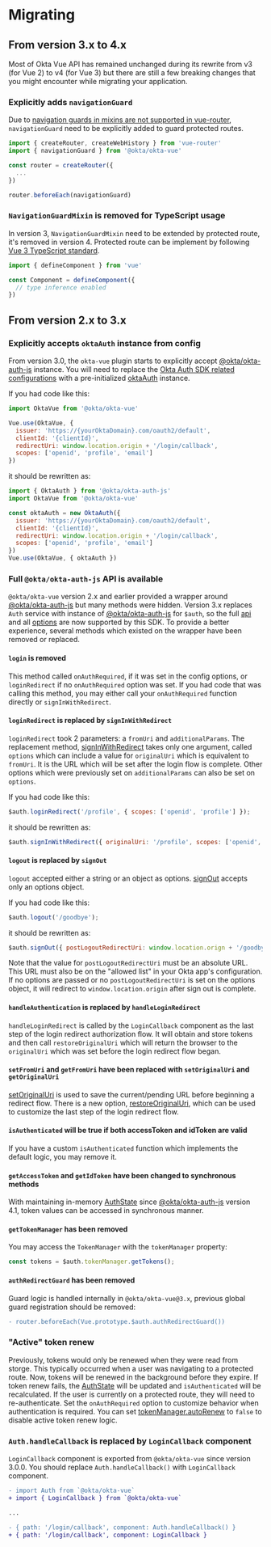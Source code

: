 [@okta/okta-auth-js]: https://github.com/okta/okta-auth-js
[AuthState]: https://github.com/okta/okta-auth-js#authstatemanager

# Migrating

## From version 3.x to 4.x

Most of Okta Vue API has remained unchanged during its rewrite from v3 (for Vue 2) to v4 (for Vue 3) but there are still a few breaking changes that you might encounter while migrating your application.

### Explicitly adds `navigationGuard`

Due to [navigation guards in mixins are not supported in vue-router](https://next.router.vuejs.org/guide/migration/index.html#navigation-guards-in-mixins-are-ignored), `navigationGuard` need to be explicitly added to guard protected routes.

```javascript
import { createRouter, createWebHistory } from 'vue-router'
import { navigationGuard } from '@okta/okta-vue'

const router = createRouter({
  ...
})

router.beforeEach(navigationGuard)

```

### `NavigationGuardMixin` is removed for TypeScript usage

In version 3, `NavigationGuardMixin` need to be extended by protected route, it's removed in version 4. Protected route can be implement by following [Vue 3 TypeScript standard](https://v3.vuejs.org/guide/typescript-support.html#defining-vue-components).

```typescript
import { defineComponent } from 'vue'

const Component = defineComponent({
  // type inference enabled
})
```

## From version 2.x to 3.x

### Explicitly accepts `oktaAuth` instance from config

From version 3.0, the `okta-vue` plugin starts to explicitly accept [@okta/okta-auth-js][] instance. You will need to replace the [Okta Auth SDK related configurations](https://github.com/okta/okta-auth-js#configuration-reference) with a pre-initialized [oktaAuth][@okta/okta-auth-js] instance.

If you had code like this:

```javascript
import OktaVue from '@okta/okta-vue'

Vue.use(OktaVue, {
  issuer: 'https://{yourOktaDomain}.com/oauth2/default',
  clientId: '{clientId}',
  redirectUri: window.location.origin + '/login/callback',
  scopes: ['openid', 'profile', 'email']
})
```

it should be rewritten as:

```javascript
import { OktaAuth } from '@okta/okta-auth-js'
import OktaVue from '@okta/okta-vue'

const oktaAuth = new OktaAuth({
  issuer: 'https://{yourOktaDomain}.com/oauth2/default',
  clientId: '{clientId}',
  redirectUri: window.location.origin + '/login/callback',
  scopes: ['openid', 'profile', 'email']
})
Vue.use(OktaVue, { oktaAuth })
```

### Full `@okta/okta-auth-js` API is available

`@okta/okta-vue` version 2.x and earlier provided a wrapper around [@okta/okta-auth-js][] but many methods were hidden. Version 3.x replaces `Auth` service with instance of [@okta/okta-auth-js][] for `$auth`, so the full [api](https://github.com/okta/okta-auth-js#api-reference) and all [options](https://github.com/okta/okta-auth-js#configuration-options) are now supported by this SDK. To provide a better experience, several methods which existed on the wrapper have been removed or replaced.

#### `login` is removed

This method called `onAuthRequired`, if it was set in the config options, or `loginRedirect` if no `onAuthRequired` option was set. If you had code that was calling this method, you may either call your `onAuthRequired` function directly or `signInWithRedirect`.

#### `loginRedirect` is replaced by `signInWithRedirect`

`loginRedirect` took 2 parameters: a `fromUri` and `additionalParams`. The replacement method, [signInWithRedirect](https://github.com/okta/okta-auth-js/blob/master/README.md#signinwithredirectoptions) takes only one argument, called `options` which can include a value for `originalUri` which is equivalent to `fromUri`. It is the URL which will be set after the login flow is complete. Other options which were previously set on `additionalParams` can also be set on `options`.

If you had code like this:

```javascript
$auth.loginRedirect('/profile', { scopes: ['openid', 'profile'] });
```

it should be rewritten as:

```javascript
$auth.signInWithRedirect({ originalUri: '/profile', scopes: ['openid', 'profile'] });
```

#### `logout` is replaced by `signOut`

`logout` accepted either a string or an object as options. [signOut](https://github.com/okta/okta-auth-js/blob/master/README.md#signout) accepts only an options object.

If you had code like this:

```javascript
$auth.logout('/goodbye');
```

it should be rewritten as:

```javascript
$auth.signOut({ postLogoutRedirectUri: window.location.orign + '/goodbye' });
```

Note that the value for `postLogoutRedirectUri` must be an absolute URL. This URL must also be on the "allowed list" in your Okta app's configuration. If no options are passed or no `postLogoutRedirectUri` is set on the options object, it will redirect to `window.location.origin` after sign out is complete.

#### `handleAuthentication` is replaced by `handleLoginRedirect`

`handleLoginRedirect` is called by the `LoginCallback` component as the last step of the login redirect authorization flow. It will obtain and store tokens and then call `restoreOriginalUri` which will return the browser to the `originalUri` which was set before the login redirect flow began.

#### `setFromUri` and `getFromUri` have been replaced with `setOriginalUri` and `getOriginalUri`

[setOriginalUri](https://github.com/okta/okta-auth-js#setoriginaluriuri) is used to save the current/pending URL before beginning a redirect flow. There is a new option, [restoreOriginalUri](https://github.com/okta/okta-auth-js#restoreoriginaluri), which can be used to customize the last step of the login redirect flow.

#### `isAuthenticated` will be true if **both** accessToken **and** idToken are valid

If you have a custom `isAuthenticated` function which implements the default logic, you may remove it.

#### `getAccessToken` and `getIdToken` have been changed to synchronous methods

With maintaining in-memory [AuthState][] since [@okta/okta-auth-js][] version 4.1, token values can be accessed in synchronous manner.

#### `getTokenManager` has been removed

You may access the `TokenManager` with the `tokenManager` property:

```javascript
const tokens = $auth.tokenManager.getTokens();
```

#### `authRedirectGuard` has been removed

Guard logic is handled internally in `@okta/okta-vue@3.x`, previous global guard registration should be removed:

```diff
- router.beforeEach(Vue.prototype.$auth.authRedirectGuard())
```

### "Active" token renew

Previously, tokens would only be renewed when they were read from storge. This typically occurred when a user was navigating to a protected route. Now, tokens will be renewed in the background before they expire. If token renew fails, the [AuthState][] will be updated and `isAuthenticated` will be recalculated. If the user is currently on a protected route, they will need to re-authenticate. Set the `onAuthRequired` option to customize behavior when authentication is required. You can set [tokenManager.autoRenew](https://github.com/okta/okta-auth-js/blob/master/README.md#autorenew) to `false` to disable active token renew logic.

### `Auth.handleCallback` is replaced by `LoginCallback` component

`LoginCallback` component is exported from `@okta/okta-vue` since version 3.0.0. You should replace `Auth.handleCallback()` with `LoginCallback` component.

```diff
- import Auth from `@okta/okta-vue`
+ import { LoginCallback } from `@okta/okta-vue`

...

- { path: '/login/callback', component: Auth.handleCallback() }
+ { path: '/login/callback', component: LoginCallback }
```
